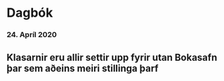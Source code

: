# Dagbók

### 24. Apríl 2020
## Klasarnir eru allir settir upp fyrir utan Bokasafn þar sem aðeins meiri stillinga þarf

### 
